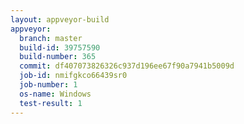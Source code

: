 ```yaml
---
layout: appveyor-build
appveyor:
  branch: master
  build-id: 39757590
  build-number: 365
  commit: df407073826326c937d196ee67f90a7941b5009d
  job-id: nmifgkco66439sr0
  job-number: 1
  os-name: Windows
  test-result: 1
---
```

